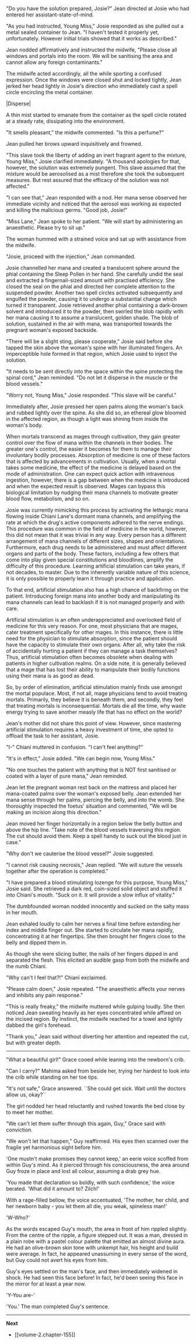 
"Do you have the solution prepared, Josie?" Jean directed at Josie who had entered her assistant-state-of-mind.

"As you had instructed, Young Miss," Josie responded as she pulled out a metal sealed container to Jean. "I haven't tested it properly yet, unfortunately. However initial trials showed that it works as described."

Jean nodded affirmatively and instructed the midwife, "Please close all windows and portals into the room. We will be sanitising the area and cannot allow any foreign contaminants."

The midwife acted accordingly, all the while sporting a confused expression. Once the windows were closed shut and locked tightly, Jean jerked her head lightly in Josie's direction who immediately cast a spell circle encircling the metal container.

|Disperse|

A thin mist started to emanate from the container as the spell circle rotated at a steady rate, dissipating into the environment.

"It smells pleasant," the midwife commented. "Is this a perfume?"

Jean pulled her brows upward inquisitively and frowned.

"This slave took the liberty of adding an inert fragrant agent to the mixture, Young Miss," Josie clarified immediately. "A thousand apologies for that, however, the solution was extremely pungent. This slave assumed that the mixture would be aerosolised as a mist therefore she took the subsequent measures. But rest assured that the efficacy of the solution was not affected."

"I can see that," Jean responded with a nod. Her mana sense observed her immediate vicinity and noticed that the aerosol was working as expected and killing the malicious germs. "Good job, Josie!"

"Miss Lane," Jean spoke to her patient. "We will start by administering an anaesthetic. Please try to sit up."

The woman hummed with a strained voice and sat up with assistance from the midwife.

"Josie, proceed with the injection," Jean commanded.

Josie channelled her mana and created a translucent sphere around the phial containing the Sleep Pollen in her hand. She carefully undid the seal and extracted a fingernail-sized amount with practised efficiency. She closed the seal on the phial and directed her complete attention to the suspended powder. Another two spell circles activated subsequently and engulfed the powder, causing it to undergo a substantial change which turned it transparent. Josie retrieved another phial containing a dark-brown solvent and introduced it to the powder, then swirled the blob rapidly with her mana causing it to assume a translucent, golden shade. The blob of solution, sustained in the air with mana, was transported towards the pregnant woman's exposed backside.

"There will be a slight sting, please cooperate," Josie said before she tapped the skin above the woman's spine with her illuminated fingers. An imperceptible hole formed in that region, which Josie used to inject the solution.

"It needs to be sent directly into the space within the spine protecting the spinal cord," Jean reminded. "Do not let it disperse in the muscle or the blood vessels."

"Worry not, Young Miss," Josie responded. "This slave will be careful."

Immediately after, Josie pressed her open palms along the woman's back and rubbed lightly over the spine. As she did so, an ethereal glow bloomed in the affected region, as though a light was shining from inside the woman's body.

When mortals transcend as mages through cultivation, they gain greater control over the flow of mana within the channels in their bodies. The greater one's control, the easier it becomes for them to manage their involuntary bodily processes. Absorption of medicine is one of these factors that is affected by advancements in cultivation. Usually, when a mortal takes some medicine, the effect of the medicine is delayed based on the mode of administration. One can expect quick action with intravenous ingestion, however, there is a gap between when the medicine is introduced and when the expected result is observed. Mages can bypass this biological limitation by nudging their mana channels to motivate greater blood flow, metabolism, and so on.

Josie was currently mimicking this process by activating the lethargic mana flowing inside Chiani Lane's dormant mana channels, and amplifying the rate at which the drug's active components adhered to the nerve endings. This procedure was common in the field of medicine in the world, however, this did not mean that it was trivial in any way. Every person has a different arrangement of mana channels of different sizes, shapes and orientations. Furthermore, each drug needs to be administered and must affect different organs and parts of the body. These factors, including a few others that come into play given special constitutions and bloodlines, amplify the difficulty of this procedure. Learning artificial stimulation can take years, if not decades, to master. Due to the inherently variable nature of this science, it is only possible to properly learn it through practice and application.

To that end, artificial stimulation also has a high chance of backfiring on the patient. Introducing foreign mana into another body and manipulating its mana channels can lead to backlash if it is not managed properly and with care.

Artificial stimulation is an often underappreciated and overlooked field of medicine for this very reason. For one, most physicians that are mages, cater treatment specifically for other mages. In this instance, there is little need for the physician to stimulate absorption, since the patient should have the capacity to stimulate their own organs. After all, why take the risk of accidentally hurting a patient if they can manage a task themselves? Thus, artificial stimulation often becomes obsolete when dealing with patients in higher cultivation realms. On a side note, it is generally believed that a mage that has lost their ability to manipulate their bodily functions using their mana is as good as dead.

So, by order of elimination, artificial stimulation mainly finds use amongst the mortal populace. Most, if not all, mage physicians tend to avoid treating mortals. Primarily, they believe it is beneath them, and secondly, they feel that treating mortals is inconsequential. Mortals die all the time, why waste energy trying to save another measly life that has no effect on the world?

Jean's mother did not share this point of view. However, since mastering artificial stimulation requires a heavy investment of time, she opted to offload the task to her assistant, Josie.

"I-" Chiani muttered in confusion. "I can't feel anything?"

"It's in effect," Josie added. "We can begin now, Young Miss."

"No one touches the patient with anything that is NOT first sanitised or coated with a layer of pure mana," Jean reminded.

Jean let the pregnant woman rest back on the mattress and placed her mana-coated palms over the woman's exposed belly. Jean extended her mana sense through her palms, piercing the belly, and into the womb. She thoroughly inspected the foetus' situation and commented, "We will be making an incision along this direction."

Jean moved her finger horizontally in a region below the belly button and above the hip line. "Take note of the blood vessels traversing this region. The cut should avoid them. Keep a spell handy to suck out the blood just in case."

"Why don't we cauterise the blood vessel?" Josie suggested.

"I cannot risk causing necrosis," Jean replied. "We will suture the vessels together after the operation is completed."

"I have prepared a blood stimulating lozenge for this purpose, Young Miss," Josie said. She retrieved a dark red, coin-sized solid object and stuffed it into Chiani's mouth. "Suck on it. It will provide a slow influx of vitality."

The dumbfounded woman nodded innocently and sucked on the salty mass in her mouth.

Jean exhaled loudly to calm her nerves a final time before extending her index and middle finger out. She started to circulate her mana rapidly, concentrating it at her fingertips. She then brought her fingers close to the belly and dipped them in.

As though she were slicing butter, the nails of her fingers dipped in and separated the flesh. This elicited an audible gasp from both the midwife and the numb Chiani.

"Why can't I feel that?!" Chiani exclaimed.

"Please calm down," Josie repeated. "The anaesthetic affects your nerves and inhibits any pain response."

"This is really freaky," the midwife muttered while gulping loudly. She then noticed Jean sweating heavily as her eyes concentrated while affixed on the incised region. By instinct, the midwife reached for a towel and lightly dabbed the girl's forehead.

"Thank you," Jean said without diverting her attention and repeated the cut, but with greater depth.

____

"What a beautiful girl!" Grace cooed while leaning into the newborn's crib.

"Can I carry?" Mahima asked from beside her, trying her hardest to look into the crib while standing on her toe tips.

"It's not safe," Grace answered. \``She could get sick. Wait until the doctors allow us, okay?\``

The girl nodded her head reluctantly and rushed towards the bed close by to meet her mother.

"We can't let them suffer through this again, Guy," Grace said with conviction.

"We won't let that happen," Guy reaffirmed. His eyes then scanned over the fragile yet harmonious sight before him.

'One mustn't make promises they cannot keep,' an eerie voice scoffed from within Guy's mind. As it pierced through his consciousness, the area around Guy froze in place and lost all colour, assuming a drab grey hue.

'You made that declaration so boldly, with such confidence,' the voice berated. 'What did it amount to? Zilch!'

With a rage-filled bellow, the voice accentuated, 'The mother, her child, and her newborn baby - you let them all die, you weak, spineless man!'

'W-Who?'

As the words escaped Guy's mouth, the area in front of him rippled slightly. From the centre of the ripple, a figure stepped out. It was a man, dressed in a plain robe with a pastel colour palette that emitted an almost divine aura. He had an olive-brown skin tone with unkempt hair, his height and build were average. In fact, he appeared unassuming in every sense of the word, but Guy could not avert his eyes from him.

Guy's eyes settled on the man's face, and then immediately widened in shock. He had seen this face before! In fact, he'd been seeing this face in the mirror for at least a year now.

'Y-You are-'

'You.' The man completed Guy's sentence.

____

**Next**
* [[volume-2.chapter-155]]